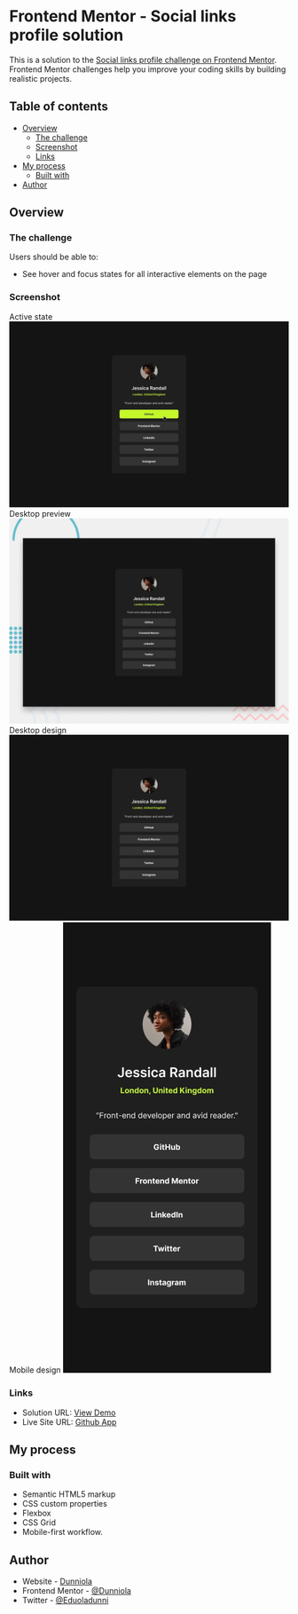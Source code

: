 # Frontend Mentor - Social links profile solution

This is a solution to the [Social links profile challenge on Frontend Mentor](https://www.frontendmentor.io/challenges/social-links-profile-UG32l9m6dQ). Frontend Mentor challenges help you improve your coding skills by building realistic projects. 

## Table of contents

- [Overview](#overview)
  - [The challenge](#the-challenge)
  - [Screenshot](#screenshot)
  - [Links](#links)
- [My process](#my-process)
  - [Built with](#built-with)
- [Author](#author)


## Overview

### The challenge

Users should be able to:

- See hover and focus states for all interactive elements on the page

### Screenshot
Active state
![](./design/active-states.jpg)
Desktop preview
![](./design/desktop-preview.jpg)
Desktop design
![](./design/destkop-design.jpg)
Mobile design
![](./design/mobile-design.jpg)


### Links

- Solution URL: [View Demo](https://github.com/Dunniola/Social-links-profile.git)
- Live Site URL: [Github App]()

## My process

### Built with

- Semantic HTML5 markup
- CSS custom properties
- Flexbox
- CSS Grid
- Mobile-first workflow.

## Author

- Website - [Dunniola]()
- Frontend Mentor - [@Dunniola](https://www.frontendmentor.io/profile/Dunniola)
- Twitter - [@Eduoladunni](https://www.twitter.com/Eduoladunni)

